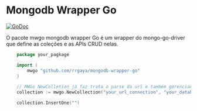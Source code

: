 # Mongodb Wrapper Go

[![GoDoc](https://godoc.org/github.com/rrgaya/mongodb-wrapper-go?status.svg)](https://godoc.org/github.com/rrgaya/mongodb-wrapper-go)

O pacote mwgo mongodb wrapper Go é um wrapper do mongo-go-driver que define as coleções e as APIs CRUD nelas.

```go 
    package your_pagkage

    import (
        mwgo "github.com/rrgaya/mongodb-wrapper-go"
    )
    
    // MWGo NewColletion já faz trata o parse da url e também gerencianmento de context
    collection := mwgo.NewCollection("your_url_connection", "your_database", "your_collections") 

    collection.InsertOne("")
```
